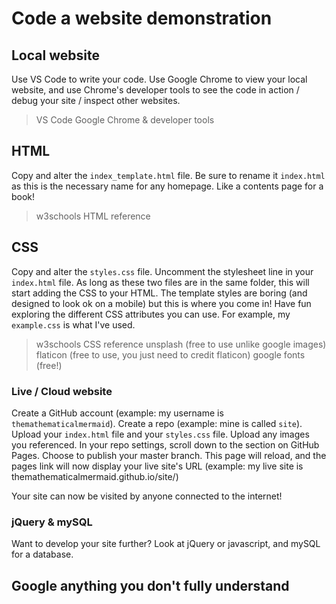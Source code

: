 # Code a website demonstration

## Local website

Use VS Code to write your code. Use Google Chrome to view your local website, and use Chrome's developer tools to see the code in action / debug your site / inspect other websites.

> VS Code
> Google Chrome & developer tools

## HTML

Copy and alter the `index_template.html` file. Be sure to rename it `index.html` as this is the necessary name for any homepage. Like a contents page for a book!

> w3schools HTML reference

## CSS

Copy and alter the `styles.css` file. Uncomment the stylesheet line in your `index.html` file. As long as these two files are in the same folder, this will start adding the CSS to your HTML. The template styles are boring (and designed to look ok on a mobile) but this is where you come in! Have fun exploring the different CSS attributes you can use. For example, my `example.css` is what I've used.

> w3schools CSS reference
> unsplash (free to use unlike google images)
> flaticon (free to use, you just need to credit flaticon)
> google fonts (free!)

### Live / Cloud website

Create a GitHub account (example: my username is `themathematicalmermaid`). Create a repo (example: mine is called `site`). Upload your `index.html` file and your `styles.css` file. Upload any images you referenced. In your repo settings, scroll down to the section on GitHub Pages. Choose to publish your master branch. This page will reload, and the pages link will now display your live site's URL (example: my live site is themathematicalmermaid.github.io/site/)

Your site can now be visited by anyone connected to the internet!

### jQuery & mySQL

Want to develop your site further? Look at jQuery or javascript, and mySQL for a database.

## Google anything you don't fully understand
